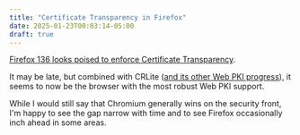 ```yaml
---
title: "Certificate Transparency in Firefox"
date: 2025-01-23T00:03:14-05:00
draft: true
---
```


[Firefox 136 looks poised to enforce Certificate Transparency](https://bugzilla.mozilla.org/show_bug.cgi?id=1927085).

It may be late, but combined with CRLite ([and its other Web PKI progress](https://seirdy.one/posts/2024/09/25/post-ocsp-revocation/#aside-browser-wars)), it seems to now be the browser with the most robust Web PKI support.

While I would still say that Chromium generally wins on the security front, I'm happy to see the gap narrow with time and to see Firefox occasionally inch ahead in some areas.
